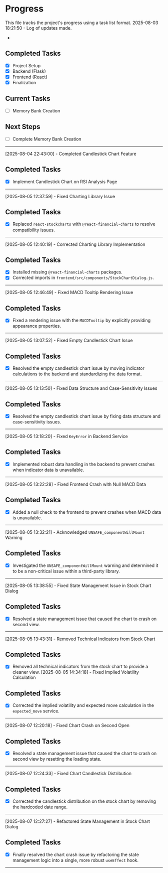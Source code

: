 # Progress

This file tracks the project's progress using a task list format.
2025-08-03 18:21:50 - Log of updates made.

*

## Completed Tasks

*   [x] Project Setup
*   [x] Backend (Flask)
*   [x] Frontend (React)
*   [x] Finalization

## Current Tasks

*   [ ] Memory Bank Creation

## Next Steps

*   [ ] Complete Memory Bank Creation
* * *

[2025-08-04 22:43:00] - Completed Candlestick Chart Feature

## Completed Tasks

*   [x] Implement Candlestick Chart on RSI Analysis Page
* * *

[2025-08-05 12:37:59] - Fixed Charting Library Issue

## Completed Tasks

*   [x] Replaced `react-stockcharts` with `@react-financial-charts` to resolve compatibility issues.
* * *

[2025-08-05 12:40:19] - Corrected Charting Library Implementation

## Completed Tasks

*   [x] Installed missing `@react-financial-charts` packages.
*   [x] Corrected imports in `frontend/src/components/StockChartDialog.js`.
* * *

[2025-08-05 12:46:49] - Fixed MACD Tooltip Rendering Issue

## Completed Tasks

*   [x] Fixed a rendering issue with the `MACDTooltip` by explicitly providing appearance properties.
* * *

[2025-08-05 13:07:52] - Fixed Empty Candlestick Chart Issue

## Completed Tasks

*   [x] Resolved the empty candlestick chart issue by moving indicator calculations to the backend and standardizing the data format.
* * *

[2025-08-05 13:13:50] - Fixed Data Structure and Case-Sensitivity Issues

## Completed Tasks

*   [x] Resolved the empty candlestick chart issue by fixing data structure and case-sensitivity issues.
* * *

[2025-08-05 13:18:20] - Fixed `KeyError` in Backend Service

## Completed Tasks

*   [x] Implemented robust data handling in the backend to prevent crashes when indicator data is unavailable.
* * *

[2025-08-05 13:22:28] - Fixed Frontend Crash with Null MACD Data

## Completed Tasks

*   [x] Added a null check to the frontend to prevent crashes when MACD data is unavailable.
* * *

[2025-08-05 13:32:21] - Acknowledged `UNSAFE_componentWillMount` Warning

## Completed Tasks

*   [x] Investigated the `UNSAFE_componentWillMount` warning and determined it to be a non-critical issue within a third-party library.
* * *

[2025-08-05 13:38:55] - Fixed State Management Issue in Stock Chart Dialog

## Completed Tasks

*   [x] Resolved a state management issue that caused the chart to crash on second view.
* * *

[2025-08-05 13:43:31] - Removed Technical Indicators from Stock Chart

## Completed Tasks

*   [x] Removed all technical indicators from the stock chart to provide a cleaner view.
[2025-08-05 14:34:18] - Fixed Implied Volatility Calculation

## Completed Tasks

*   [x] Corrected the implied volatility and expected move calculation in the `expected_move` service.
* * *
[2025-08-07 12:20:18] - Fixed Chart Crash on Second Open

## Completed Tasks

*   [x] Resolved a state management issue that caused the chart to crash on second view by resetting the loading state.
* * *
[2025-08-07 12:24:33] - Fixed Chart Candlestick Distribution

## Completed Tasks

*   [x] Corrected the candlestick distribution on the stock chart by removing the hardcoded date range.
* * *
[2025-08-07 12:27:27] - Refactored State Management in Stock Chart Dialog

## Completed Tasks

*   [x] Finally resolved the chart crash issue by refactoring the state management logic into a single, more robust `useEffect` hook.
* * *